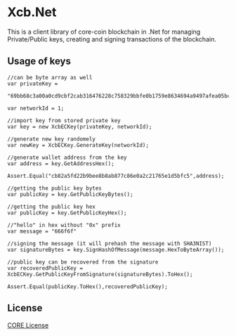 # Xcb.Net

This is a client library of core-coin blockchain in .Net for managing Private/Public keys, creating and signing transactions of the blockchain.

## Usage of keys

```
//can be byte array as well
var privateKey =
    "69bb68c3a00a0cd9cbf2cab316476228c758329bbfe0b1759e8634694a9497afea05bcbf24e2aa0627eac4240484bb71de646a9296872a3c0e";

var networkId = 1;

//import key from stored private key
var key = new XcbECKey(privateKey, networkId);

//generate new key randomely
var newKey = XcbECKey.GenerateKey(networkId);

//generate wallet address from the key
var address = key.GetAddressHex();

Assert.Equal("cb82a5fd22b9bee8b8ab877c86e0a2c21765e1d5bfc5",address);

//getting the public key bytes
var publicKey = key.GetPublicKeyBytes();

//getting the public key hex
var publicKey = key.GetPublicKeyHex();

//"hello" in hex without "0x" prefix
var message = "666f6f"

//signing the message (it will prehash the message with SHA3NIST)
var signatureBytes = key.SignHashOfMessage(message.HexToByteArray());

//public key can be recovered from the signature
var recoveredPublicKey = XcbECKey.GetPublicKeyFromSignature(signatureBytes).ToHex();

Assert.Equal(publicKey.ToHex(),recoveredPublicKey);
```

## License

[CORE License](LICENSE)
